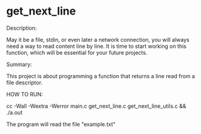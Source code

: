 # get_next_line

Description:

May it be a file, stdin, or even later a network connection, you will always need a way to read content line by line.
It is time to start working on this function, which will be essential for your future projects.

Summary:

This project is about programming a function that returns a line
read from a file descriptor.

HOW TO RUN:

cc -Wall -Wextra -Werror main.c get_next_line.c get_next_line_utils.c && ./a.out

The program will read the file "example.txt"
